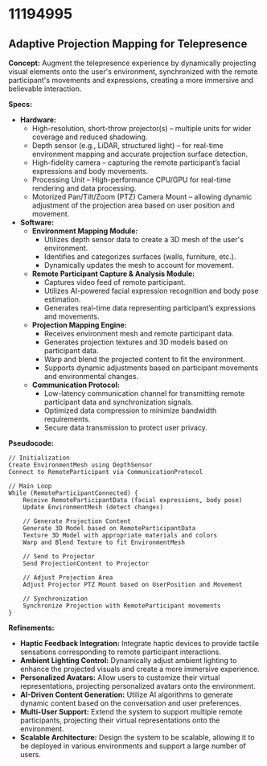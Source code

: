 # 11194995

## Adaptive Projection Mapping for Telepresence

**Concept:** Augment the telepresence experience by dynamically projecting visual elements onto the user's environment, synchronized with the remote participant's movements and expressions, creating a more immersive and believable interaction.

**Specs:**

*   **Hardware:**
    *   High-resolution, short-throw projector(s) – multiple units for wider coverage and reduced shadowing.
    *   Depth sensor (e.g., LiDAR, structured light) – for real-time environment mapping and accurate projection surface detection.
    *   High-fidelity camera – capturing the remote participant’s facial expressions and body movements.
    *   Processing Unit – High-performance CPU/GPU for real-time rendering and data processing.
    *   Motorized Pan/Tilt/Zoom (PTZ) Camera Mount – allowing dynamic adjustment of the projection area based on user position and movement.
*   **Software:**
    *   **Environment Mapping Module:**
        *   Utilizes depth sensor data to create a 3D mesh of the user's environment.
        *   Identifies and categorizes surfaces (walls, furniture, etc.).
        *   Dynamically updates the mesh to account for movement.
    *   **Remote Participant Capture & Analysis Module:**
        *   Captures video feed of remote participant.
        *   Utilizes AI-powered facial expression recognition and body pose estimation.
        *   Generates real-time data representing participant’s expressions and movements.
    *   **Projection Mapping Engine:**
        *   Receives environment mesh and remote participant data.
        *   Generates projection textures and 3D models based on participant data.
        *   Warp and blend the projected content to fit the environment.
        *   Supports dynamic adjustments based on participant movements and environmental changes.
    *   **Communication Protocol:**
        *   Low-latency communication channel for transmitting remote participant data and synchronization signals.
        *   Optimized data compression to minimize bandwidth requirements.
        *   Secure data transmission to protect user privacy.

**Pseudocode:**

```
// Initialization
Create EnvironmentMesh using DepthSensor
Connect to RemoteParticipant via CommunicationProtocol

// Main Loop
While (RemoteParticipantConnected) {
    Receive RemoteParticipantData (facial expressions, body pose)
    Update EnvironmentMesh (detect changes)

    // Generate Projection Content
    Generate 3D Model based on RemoteParticipantData
    Texture 3D Model with appropriate materials and colors
    Warp and Blend Texture to fit EnvironmentMesh

    // Send to Projector
    Send ProjectionContent to Projector

    // Adjust Projection Area
    Adjust Projector PTZ Mount based on UserPosition and Movement

    // Synchronization
    Synchronize Projection with RemoteParticipant movements
}
```

**Refinements:**

*   **Haptic Feedback Integration:** Integrate haptic devices to provide tactile sensations corresponding to remote participant interactions.
*   **Ambient Lighting Control:** Dynamically adjust ambient lighting to enhance the projected visuals and create a more immersive experience.
*   **Personalized Avatars:** Allow users to customize their virtual representations, projecting personalized avatars onto the environment.
*   **AI-Driven Content Generation:** Utilize AI algorithms to generate dynamic content based on the conversation and user preferences.
*   **Multi-User Support:** Extend the system to support multiple remote participants, projecting their virtual representations onto the environment.
*   **Scalable Architecture:** Design the system to be scalable, allowing it to be deployed in various environments and support a large number of users.